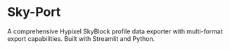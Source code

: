 # Sky-Port
A comprehensive Hypixel SkyBlock profile data exporter with multi-format export capabilities. Built with Streamlit and Python.
